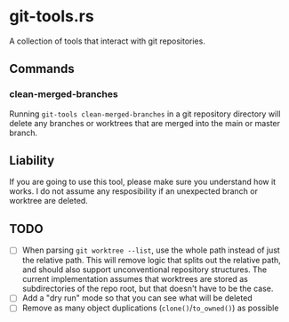 # git-tools.rs

A collection of tools that interact with git repositories.

## Commands

### clean-merged-branches

Running `git-tools clean-merged-branches` in a git repository directory will delete any branches or worktrees that are
merged into the main or master branch.

## Liability

If you are going to use this tool, please make sure you understand how it works. I do not assume any resposibility if an
unexpected branch or worktree are deleted.

## TODO

- [ ] When parsing `git worktree --list`, use the whole path instead of just the relative path. This will remove logic
  that splits out the relative path, and should also support unconventional repository structures. The current
  implementation assumes that worktrees are stored as subdirectories of the repo root, but that doesn't have to be the
  case.
- [ ] Add a "dry run" mode so that you can see what will be deleted
- [ ] Remove as many object duplications (`clone()`/`to_owned()`) as possible
